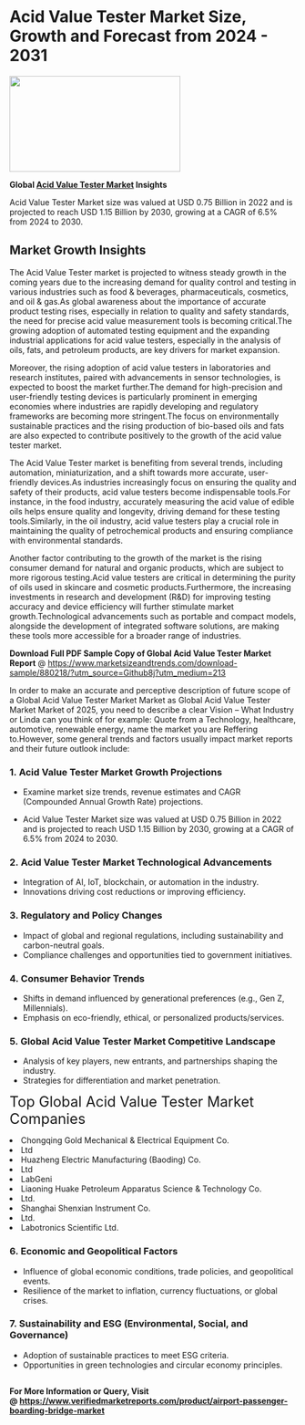 <H1>Acid Value Tester Market Size, Growth and Forecast from 2024 - 2031</H1><img class="aligncenter size-medium wp-image-584254" src="https://thirdeyenews.in/wp-content/uploads/2024/09/Global-Market-Research-300x168.jpeg" alt="" width="300" height="168" /><p><strong>Global&nbsp;<a href="https://www.marketsizeandtrends.com/download-sample/880218/?utm_source=Github8j?utm_medium=213">Acid Value Tester Market</a> Insights</strong></p><p>Acid Value Tester Market size was valued at USD 0.75 Billion in 2022 and is projected to reach USD 1.15 Billion by 2030, growing at a CAGR of 6.5% from 2024 to 2030.</p><p><h2>Market Growth Insights</h2> <p>The Acid Value Tester market is projected to witness steady growth in the coming years due to the increasing demand for quality control and testing in various industries such as food & beverages, pharmaceuticals, cosmetics, and oil & gas.As global awareness about the importance of accurate product testing rises, especially in relation to quality and safety standards, the need for precise acid value measurement tools is becoming critical.The growing adoption of automated testing equipment and the expanding industrial applications for acid value testers, especially in the analysis of oils, fats, and petroleum products, are key drivers for market expansion.</p> <p>Moreover, the rising adoption of acid value testers in laboratories and research institutes, paired with advancements in sensor technologies, is expected to boost the market further.The demand for high-precision and user-friendly testing devices is particularly prominent in emerging economies where industries are rapidly developing and regulatory frameworks are becoming more stringent.The focus on environmentally sustainable practices and the rising production of bio-based oils and fats are also expected to contribute positively to the growth of the acid value tester market.</p> <p></p> <p>The Acid Value Tester market is benefiting from several trends, including automation, miniaturization, and a shift towards more accurate, user-friendly devices.As industries increasingly focus on ensuring the quality and safety of their products, acid value testers become indispensable tools.For instance, in the food industry, accurately measuring the acid value of edible oils helps ensure quality and longevity, driving demand for these testing tools.Similarly, in the oil industry, acid value testers play a crucial role in maintaining the quality of petrochemical products and ensuring compliance with environmental standards.</p> <p>Another factor contributing to the growth of the market is the rising consumer demand for natural and organic products, which are subject to more rigorous testing.Acid value testers are critical in determining the purity of oils used in skincare and cosmetic products.Furthermore, the increasing investments in research and development (R&D) for improving testing accuracy and device efficiency will further stimulate market growth.Technological advancements such as portable and compact models, alongside the development of integrated software solutions, are making these tools more accessible for a broader range of industries.</p> <p></p><p><span class=""><strong>Download Full PDF Sample Copy of Global Acid Value Tester Market Report</strong> @ <a href="https://www.marketsizeandtrends.com/download-sample/880218/?utm_source=Github8j?utm_medium=213" target="_blank">https://www.marketsizeandtrends.com/download-sample/880218/?utm_source=Github8j?utm_medium=213</a></span></p><p>In order to make an accurate and perceptive description of future scope of a Global&nbsp;Acid Value Tester Market Market as Global&nbsp;Acid Value Tester Market Market of 2025, you need to describe a clear Vision &ndash; What Industry or Linda can you think of for example: Quote from a Technology, healthcare, automotive, renewable energy, name the market you are Reffering to.However, some general trends and factors usually impact market reports and their future outlook include:</p><h3>1.&nbsp;<strong>Acid Value Tester Market Growth Projections</strong></h3><ul><li>Examine market size trends, revenue estimates and CAGR (Compounded Annual Growth Rate) projections.</li><li><p>Acid Value Tester Market size was valued at USD 0.75 Billion in 2022 and is projected to reach USD 1.15 Billion by 2030, growing at a CAGR of 6.5% from 2024 to 2030.</p></li></ul><h3>2.&nbsp;<strong>Acid Value Tester Market Technological Advancements</strong></h3><ul><li>Integration of AI, IoT, blockchain, or automation in the industry.</li><li>Innovations driving cost reductions or improving efficiency.</li></ul><h3>3.&nbsp;<strong>Regulatory and Policy Changes</strong></h3><ul><li>Impact of global and regional regulations, including sustainability and carbon-neutral goals.</li><li>Compliance challenges and opportunities tied to government initiatives.</li></ul><h3>4.&nbsp;<strong>Consumer Behavior Trends</strong></h3><ul><li>Shifts in demand influenced by generational preferences (e.g., Gen Z, Millennials).</li><li>Emphasis on eco-friendly, ethical, or personalized products/services.</li></ul><h3>5.&nbsp;<strong>Global Acid Value Tester Market Competitive Landscape</strong></h3><ul><li>Analysis of key players, new entrants, and partnerships shaping the industry.</li><li>Strategies for differentiation and market penetration.</li></ul><p data-pm-slice="1 1 []"><span style="color: inherit; font-family: inherit; font-size: 25px;">Top Global Acid Value Tester Market Companies</span></p><div class="" data-test-id=""><p><li>Chongqing Gold Mechanical & Electrical Equipment Co.</li><li>Ltd</li><li> Huazheng Electric Manufacturing (Baoding) Co.</li><li> Ltd</li><li> LabGeni</li><li> Liaoning Huake Petroleum Apparatus Science & Technology Co.</li><li> Ltd.</li><li> Shanghai Shenxian Instrument Co.</li><li> Ltd.</li><li> Labotronics Scientific Ltd.</li></p></div><h3>6.&nbsp;<strong>Economic and Geopolitical Factors</strong></h3><ul><li>Influence of global economic conditions, trade policies, and geopolitical events.</li><li>Resilience of the market to inflation, currency fluctuations, or global crises.</li></ul><h3>7.&nbsp;<strong>Sustainability and ESG (Environmental, Social, and Governance)</strong></h3><ul><li>Adoption of sustainable practices to meet ESG criteria.</li><li>Opportunities in green technologies and circular economy principles.</li></ul><h2><strong style="font-size: 14px;">For More Information or Query, Visit @&nbsp;</strong><a style="background-color: #ffffff; font-size: 14px;" href="https://www.marketsizeandtrends.com/report/acid-value-tester-market/" target="_blank">https://www.verifiedmarketreports.com/product/airport-passenger-boarding-bridge-market</a></h2>